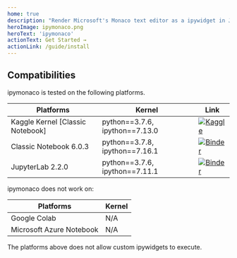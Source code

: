 ```yaml
---
home: true
description: "Render Microsoft's Monaco text editor as a ipywidget in Jupyter."
heroImage: ipymonaco.png
heroText: 'ipymonaco'
actionText: Get Started →
actionLink: /guide/install
---
```


## Compatibilities
ipymonaco is tested on the following platforms.

| Platforms                         | Kernel                         | Link                                                         |
| --------------------------------- | ------------------------------ | ------------------------------------------------------------ |
| Kaggle Kernel [Classic Notebook] | python==3.7.6, ipython==7.13.0 | [![Kaggle](https://img.shields.io/badge/launch-kaggle-blue)](https://www.kaggle.com/sodennis/ipymonaco)                                                             |
| Classic Notebook 6.0.3            | python==3.7.8, ipython==7.16.1 | [![Binder](https://mybinder.org/badge_logo.svg)](https://mybinder.org/v2/gh/sodennis/ipymonaco/binder-demo?filepath=ipymonaco.ipynb) |
| JupyterLab 2.2.0                  | python==3.7.6, ipython==7.11.1 | [![Binder](https://mybinder.org/badge_logo.svg)](https://mybinder.org/v2/gh/sodennis/ipymonaco/binder-demo?urlpath=lab/tree/ipymonaco.ipynb) |

ipymonaco does not work on:

| Platforms                | Kernel |
| ------------------------ | ------ |
| Google Colab             | N/A    |
| Microsoft Azure Notebook | N/A    |

The platforms above does not allow custom ipywidgets to execute.
